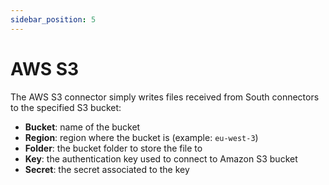 ```yaml
---
sidebar_position: 5
---
```


# AWS S3
The AWS S3 connector simply writes files received from South connectors to the specified S3 bucket:
- **Bucket**: name of the bucket
- **Region**: region where the bucket is (example: `eu-west-3`)
- **Folder**: the bucket folder to store the file to
- **Key**: the authentication key used to connect to Amazon S3 bucket
- **Secret**: the secret associated to the key
